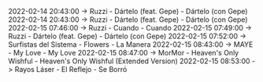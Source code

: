 2022-02-14 20:43:00 -> Ruzzi - Dártelo (feat. Gepe) - Dártelo (con Gepe)
2022-02-14 20:43:00 -> Ruzzi - Dártelo (feat. Gepe) - Dártelo (con Gepe)
2022-02-15 07:46:00 -> Ruzzi - Cuando - Cuando
2022-02-15 07:49:00 -> Ruzzi - Dártelo (feat. Gepe) - Dártelo (con Gepe)
2022-02-15 07:52:00 -> Surfistas del Sistema - Flowers - La Manera
2022-02-15 08:43:00 -> MAYE - My Love - My Love
2022-02-15 08:47:00 -> MorMor - Heaven's Only Wishful - Heaven's Only Wishful (Extended Version)
2022-02-15 08:53:00 -> Rayos Láser - El Reflejo - Se Borró
